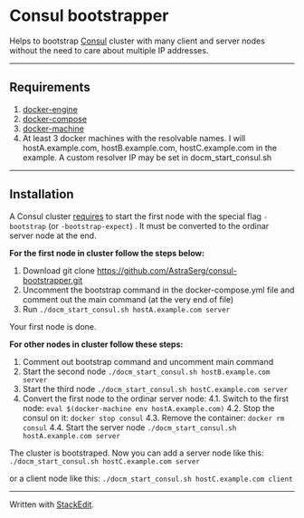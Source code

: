 # Consul bootstrapper
Helps to bootstrap [Consul](https://www.consul.io/intro/) cluster with many client and server nodes without the need to care about multiple IP addresses.

---

## Requirements


1. [docker-engine](https://www.docker.com/) 
2. [docker-compose](https://docs.docker.com/compose/)
3. [docker-machine](https://docs.docker.com/machine/)
4. At least 3 docker machines with the resolvable names. I will hostA.example.com, hostB.example.com, hostC.example.com in the example. A custom resolver IP may be set in docm_start_consul.sh

---

## Installation

A Consul cluster [requires](https://www.consul.io/docs/guides/bootstrapping.html) to start the first node with the special flag `-bootstrap` (or `-bootstrap-expect`) . It must be converted to the ordinar server node at the end.

**For the first node in cluster follow the steps below:**

1. Download git clone https://github.com/AstraSerg/consul-bootstrapper.git
2. Uncomment the bootstrap command in the docker-compose.yml file and comment out the main command (at the very end of file)
3. Run `./docm_start_consul.sh hostA.example.com server`

Your first node is done.

**For other nodes in cluster follow these steps:**

1. Comment out bootstrap command and uncomment main command
2. Start the second node `./docm_start_consul.sh hostB.example.com server`
3. Start the third node `./docm_start_consul.sh hostC.example.com server`
4. Convert the first node to the ordinar server node:
4.1. Switch to the first node: `eval $(docker-machine env hostA.example.com)`
4.2. Stop the consul on it: `docker stop consul`
4.3. Remove the container: `docker rm consul`
4.4. Start the server node `./docm_start_consul.sh hostA.example.com server`

The cluster is bootstraped. Now you can add a server node like this:
`./docm_start_consul.sh hostC.example.com server`

or a client node like this:
`./docm_start_consul.sh hostC.example.com client`


---

Written with [StackEdit](https://stackedit.io/).
